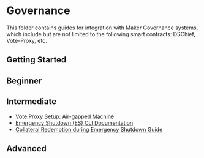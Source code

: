 # Governance

This folder contains guides for integration with Maker Governance systems, which
include but are not limited to the following smart contracts: DSChief,
Vote-Proxy, etc.

## Getting Started

## Beginner

## Intermediate

- [Vote Proxy Setup: Air-gapped Machine](/governance/vote-proxy-setup-airgapped-machine/vote-proxy-setup-airgapped-machine.md)
- [Emergency Shutdown (ES) CLI Documentation](https://github.com/makerdao/developerguides/blob/master/governance/Emergency-Shutdown-CLI-Documentation.md)
- [Collateral Redemption during Emergency Shutdown Guide](https://github.com/makerdao/developerguides/blob/master/governance/Collateral%20Redemption%20during%20Emergency%20Shutdown.md)

## Advanced
